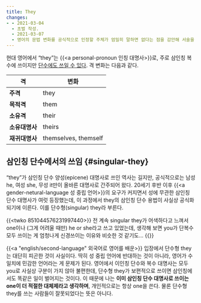 ```yaml
---
title: They
changes:
- - 2021-03-04
  - 초벌 작성.
  - 2021-03-07
  - 영어의 문법 변화를 공식적으로 인정할 주체가 엄밀히 말하면 없다는 점을 감안해 서술을 완화함.
---
```


현대 영어에서 “they”는 {{<a personal-pronoun 인칭 대명사>}}로, 주로 삼인칭 복수에 쓰이지만 [단수에도 쓰일 수 있다](#singular-they). 격 변화는 다음과 같다.

| **격** | **변화** |
|--------|----------|
| **주격** | they |
| **목적격** | them |
| **소유격** | their |
| **소유대명사** | theirs |
| **재귀대명사** | themselves, themself |

## 삼인칭 단수에서의 쓰임 {#singular-they}

“they”가 삼인칭 단수 양성(epicene) 대명사로 쓰인 역사는 길지만,
공식적으로는 남성 he, 여성 she, 무성 it만이 올바른 대명사로 간주되어 왔다.
20세기 후반 이후 {{<a gender-netural-language 성 중립 언어>}}의 요구가 커지면서 성에 무관한 삼인칭 단수 대명사가 여럿 등장했는데,
이 과정에서 they의 삼인칭 단수 용법이 사실상 공식화되기에 이른다.
이를 단수형(singular) they라 부른다.

{{<twko 851044576231997440>}}
전 계속 singular they가 어색하다고 느껴서 one이나 (그게 어려울 때만) he or she라고 쓰고 있었는데, 생각해 보면 you가 단복수 모두 쓰이는 게 엄청나게 신경쓰이는 이유와 비슷한 것 같기도...
{{</twko>}}

{{<a "english/second-language" 외국어로 영어를 배운>}} 입장에서 단수형 they는 대단히 피곤한 것이 사실이다.
딱히 성 중립 언어에 반대하는 것이 아니라,
영어가 수 일치에 민감한 언어라는 게 문제가 된다.
영어에서 이인칭 단수와 복수 대명사는 모두 you로 사실상 구분이 가지 않아 불편한데,
단수형 they가 보편적으로 쓰이면 삼인칭에서도 똑같은 일이 벌어지는 것이다.
이 때문에 나는 **이미 삼인칭 단수 대명사로 쓰이는 one이 더 적절한 대체제라고 생각하며**, 개인적으로는 항상 one을 쓴다.
물론 단수형 they를 쓰는 사람들이 잘못되었다는 뜻은 아니다.

